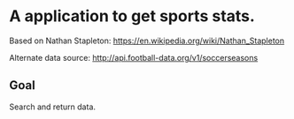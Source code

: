 # A application to get sports stats.

Based on Nathan Stapleton: https://en.wikipedia.org/wiki/Nathan_Stapleton

Alternate data source: http://api.football-data.org/v1/soccerseasons

## Goal
Search and return data.
